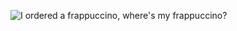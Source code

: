 ![I ordered a frappuccino, where's my frappuccino? ](/zachaysan/darth_vader_wins_election/blob/master/darthvader.jpg)